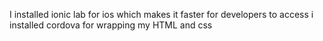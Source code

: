 I installed ionic lab for ios which makes it faster for developers to access
i installed cordova for wrapping my HTML and css 
